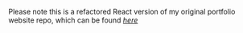 
Please note this is a refactored React version of my original portfolio website repo, which can be found [*here*](https://github.com/PatrickMackridge/portfolio-website)
